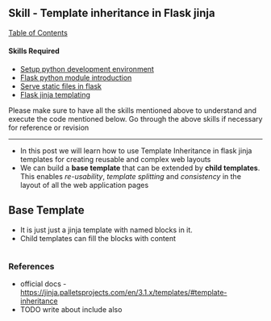 ## Skill - Template inheritance in Flask jinja

[Table of Contents](https://nagasudhir.blogspot.com/2020/04/taming-python-table-of-contents.html)

#### Skills Required
* [Setup python development environment](https://nagasudhir.blogspot.com/2020/04/setup-python-development-environment_14.html)
* [Flask python module introduction](https://nagasudhir.blogspot.com/2022/04/flask-python-module-introduction-for.html)
* [Serve static files in flask](https://nagasudhir.blogspot.com/2022/04/serve-static-files-in-flask.html)
* [Flask jinja templating](https://nagasudhir.blogspot.com/2022/04/jinja-templates-in-flask.html)

Please make sure to have all the skills mentioned above to understand and execute the code mentioned below. Go through the above skills if necessary for reference or revision

<hr/>

* In this post we will learn how to use Template Inheritance in flask jinja templates for creating reusable and complex web layouts
* We can build a **base template** that can be extended by **child templates**. This enables *re-usability*, *template splitting* and *consistency* in the layout of all the web application pages


## Base Template
* It is just just a jinja template with named blocks in it.
* Child templates can fill the blocks with content
```html

```


### References
* official docs - https://jinja.palletsprojects.com/en/3.1.x/templates/#template-inheritance
* TODO write about include also
<!--stackedit_data:
eyJoaXN0b3J5IjpbNTczMDgyOTY0LC0yODk0NDgzNTcsMTAyMz
I5MTAzOF19
-->